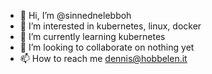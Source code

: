 - 👋 Hi, I’m @sinnednelebboh
- 👀 I’m interested in kubernetes, linux, docker
- 🌱 I’m currently learning kubernetes
- 💞️ I’m looking to collaborate on nothing yet
- 📫 How to reach me dennis@hobbelen.it

<!---
sinnednelebboh/sinnednelebboh is a ✨ special ✨ repository because its `README.md` (this file) appears on your GitHub profile.
You can click the Preview link to take a look at your changes.
--->
